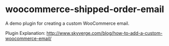 woocommerce-shipped-order-email
===============================

A demo plugin for creating a custom WooCommerce email.

Plugin Explanation: http://www.skyverge.com/blog/how-to-add-a-custom-woocommerce-email/
